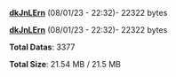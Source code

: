[**dkJnLErn**](/data/dkJnLErn.txt) (08/01/23 - 22:32)- 22322 bytes

[**dkJnLErn**](/data/dkJnLErn.txt) (08/01/23 - 22:32)- 22322 bytes

**Total Datas**: 3377

**Total Size**: 21.54 MB / 21.5 MB